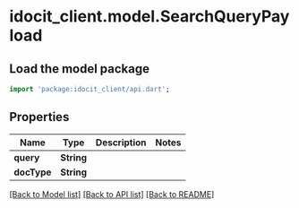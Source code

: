 # idocit_client.model.SearchQueryPayload

## Load the model package
```dart
import 'package:idocit_client/api.dart';
```

## Properties
Name | Type | Description | Notes
------------ | ------------- | ------------- | -------------
**query** | **String** |  | 
**docType** | **String** |  | 

[[Back to Model list]](../README.md#documentation-for-models) [[Back to API list]](../README.md#documentation-for-api-endpoints) [[Back to README]](../README.md)


